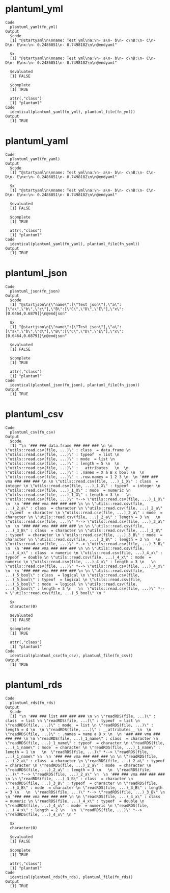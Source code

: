 # plantuml_yml

    Code
      plantuml_yaml(fn_yml)
    Output
      $code
      [1] "@startyaml\n\nname: Test yml\na:\n- a\n- b\n- c\nB:\n- C\n- D\n- E\nx:\n- 0.2486851\n- 0.7498182\n\n@endyaml"
      
      $x
      [1] "@startyaml\n\nname: Test yml\na:\n- a\n- b\n- c\nB:\n- C\n- D\n- E\nx:\n- 0.2486851\n- 0.7498182\n\n@endyaml"
      
      $evaluated
      [1] FALSE
      
      $complete
      [1] TRUE
      
      attr(,"class")
      [1] "plantuml"
    Code
      identical(plantuml_yaml(fn_yml), plantuml_file(fn_yml))
    Output
      [1] TRUE

# plantuml_yaml

    Code
      plantuml_yaml(fn_yaml)
    Output
      $code
      [1] "@startyaml\n\nname: Test yml\na:\n- a\n- b\n- c\nB:\n- C\n- D\n- E\nx:\n- 0.2486851\n- 0.7498182\n\n@endyaml"
      
      $x
      [1] "@startyaml\n\nname: Test yml\na:\n- a\n- b\n- c\nB:\n- C\n- D\n- E\nx:\n- 0.2486851\n- 0.7498182\n\n@endyaml"
      
      $evaluated
      [1] FALSE
      
      $complete
      [1] TRUE
      
      attr(,"class")
      [1] "plantuml"
    Code
      identical(plantuml_yaml(fn_yaml), plantuml_file(fn_yaml))
    Output
      [1] TRUE

# plantuml_json

    Code
      plantuml_json(fn_json)
    Output
      $code
      [1] "@startjson\n{\"name\":[\"Test json\"],\"a\":[\"a\",\"b\",\"c\"],\"B\":[\"C\",\"D\",\"E\"],\"x\":[0.6464,0.6879]}\n@endjson"
      
      $x
      [1] "@startjson\n{\"name\":[\"Test json\"],\"a\":[\"a\",\"b\",\"c\"],\"B\":[\"C\",\"D\",\"E\"],\"x\":[0.6464,0.6879]}\n@endjson"
      
      $evaluated
      [1] FALSE
      
      $complete
      [1] TRUE
      
      attr(,"class")
      [1] "plantuml"
    Code
      identical(plantuml_json(fn_json), plantuml_file(fn_json))
    Output
      [1] TRUE

# plantuml_csv

    Code
      plantuml_csv(fn_csv)
    Output
      $code
      [1] "\n '### ### data.frame ### ### ### \n \n \"utils::read.csv(file, ...)\" : class  = data.frame \n \"utils::read.csv(file, ...)\" : typeof  = list \n \"utils::read.csv(file, ...)\" : mode  = list \n \"utils::read.csv(file, ...)\" : length = 5 \n  \n \"utils::read.csv(file, ...)\" : __attributes__ \n  \n \"utils::read.csv(file, ...)\" : .names = X a B x bool \n  \n \"utils::read.csv(file, ...)\" : .row.names = 1 2 3 \n  \n '### ### vma ### ### ### \n \n \"utils::read.csv(file, ...)_1_X\" : class  = integer \n \"utils::read.csv(file, ...)_1_X\" : typeof  = integer \n \"utils::read.csv(file, ...)_1_X\" : mode  = numeric \n \"utils::read.csv(file, ...)_1_X\" : length = 3 \n   \n  \"utils::read.csv(file, ...)\" *--> \"utils::read.csv(file, ...)_1_X\" \n  \n '### ### vma ### ### ### \n \n \"utils::read.csv(file, ...)_2_a\" : class  = character \n \"utils::read.csv(file, ...)_2_a\" : typeof  = character \n \"utils::read.csv(file, ...)_2_a\" : mode  = character \n \"utils::read.csv(file, ...)_2_a\" : length = 3 \n   \n  \"utils::read.csv(file, ...)\" *--> \"utils::read.csv(file, ...)_2_a\" \n  \n '### ### vma ### ### ### \n \n \"utils::read.csv(file, ...)_3_B\" : class  = character \n \"utils::read.csv(file, ...)_3_B\" : typeof  = character \n \"utils::read.csv(file, ...)_3_B\" : mode  = character \n \"utils::read.csv(file, ...)_3_B\" : length = 3 \n   \n  \"utils::read.csv(file, ...)\" *--> \"utils::read.csv(file, ...)_3_B\" \n  \n '### ### vma ### ### ### \n \n \"utils::read.csv(file, ...)_4_x\" : class  = numeric \n \"utils::read.csv(file, ...)_4_x\" : typeof  = double \n \"utils::read.csv(file, ...)_4_x\" : mode  = numeric \n \"utils::read.csv(file, ...)_4_x\" : length = 3 \n   \n  \"utils::read.csv(file, ...)\" *--> \"utils::read.csv(file, ...)_4_x\" \n  \n '### ### vma ### ### ### \n \n \"utils::read.csv(file, ...)_5_bool\" : class  = logical \n \"utils::read.csv(file, ...)_5_bool\" : typeof  = logical \n \"utils::read.csv(file, ...)_5_bool\" : mode  = logical \n \"utils::read.csv(file, ...)_5_bool\" : length = 3 \n   \n  \"utils::read.csv(file, ...)\" *--> \"utils::read.csv(file, ...)_5_bool\" \n "
      
      $x
      character(0)
      
      $evaluated
      [1] FALSE
      
      $complete
      [1] TRUE
      
      attr(,"class")
      [1] "plantuml"
    Code
      identical(plantuml_csv(fn_csv), plantuml_file(fn_csv))
    Output
      [1] TRUE

# plantuml_rds

    Code
      plantuml_rds(fn_rds)
    Output
      $code
      [1] "\n '### ### list ### ### ### \n \n \"readRDS(file, ...)\" : class  = list \n \"readRDS(file, ...)\" : typeof  = list \n \"readRDS(file, ...)\" : mode  = list \n \"readRDS(file, ...)\" : length = 4 \n  \n \"readRDS(file, ...)\" : __attributes__ \n  \n \"readRDS(file, ...)\" : .names = name a B x \n  \n '### ### vma ### ### ### \n \n \"readRDS(file, ...)_1_name\" : class  = character \n \"readRDS(file, ...)_1_name\" : typeof  = character \n \"readRDS(file, ...)_1_name\" : mode  = character \n \"readRDS(file, ...)_1_name\" : length = 1 \n   \n  \"readRDS(file, ...)\" *--> \"readRDS(file, ...)_1_name\" \n  \n '### ### vma ### ### ### \n \n \"readRDS(file, ...)_2_a\" : class  = character \n \"readRDS(file, ...)_2_a\" : typeof  = character \n \"readRDS(file, ...)_2_a\" : mode  = character \n \"readRDS(file, ...)_2_a\" : length = 3 \n   \n  \"readRDS(file, ...)\" *--> \"readRDS(file, ...)_2_a\" \n  \n '### ### vma ### ### ### \n \n \"readRDS(file, ...)_3_B\" : class  = character \n \"readRDS(file, ...)_3_B\" : typeof  = character \n \"readRDS(file, ...)_3_B\" : mode  = character \n \"readRDS(file, ...)_3_B\" : length = 3 \n   \n  \"readRDS(file, ...)\" *--> \"readRDS(file, ...)_3_B\" \n  \n '### ### vma ### ### ### \n \n \"readRDS(file, ...)_4_x\" : class  = numeric \n \"readRDS(file, ...)_4_x\" : typeof  = double \n \"readRDS(file, ...)_4_x\" : mode  = numeric \n \"readRDS(file, ...)_4_x\" : length = 2 \n   \n  \"readRDS(file, ...)\" *--> \"readRDS(file, ...)_4_x\" \n "
      
      $x
      character(0)
      
      $evaluated
      [1] FALSE
      
      $complete
      [1] TRUE
      
      attr(,"class")
      [1] "plantuml"
    Code
      identical(plantuml_rds(fn_rds), plantuml_file(fn_rds))
    Output
      [1] TRUE

